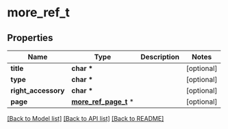 # more_ref_t

## Properties
Name | Type | Description | Notes
------------ | ------------- | ------------- | -------------
**title** | **char \*** |  | [optional] 
**type** | **char \*** |  | [optional] 
**right_accessory** | **char \*** |  | [optional] 
**page** | [**more_ref_page_t**](more_ref_page.md) \* |  | [optional] 

[[Back to Model list]](../README.md#documentation-for-models) [[Back to API list]](../README.md#documentation-for-api-endpoints) [[Back to README]](../README.md)


